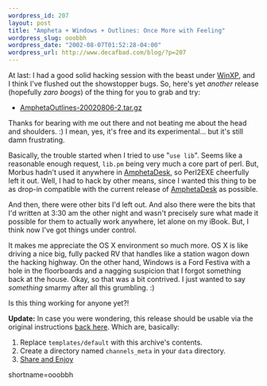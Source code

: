 ```yaml
--- 
wordpress_id: 207
layout: post
title: "Ampheta + Windows + Outlines: Once More with Feeling"
wordpress_slug: ooobbh
wordpress_date: "2002-08-07T01:52:28-04:00"
wordpress_url: http://www.decafbad.com/blog/?p=207
---
```

<p>At last:  I had a good solid hacking session with the beast under <a href="http://www.decafbad.com/twiki/bin/view/Main/WinXP">WinXP</a>, and I think I've flushed out the showstopper bugs.  So, here's yet <i>another</i> release (hopefully <i>zaro boogs</i>) of the thing for you to grab and try:<ul><li><a href="http://www.decafbad.com/gems/AmphetaOutlines-20020806-2.tar.gz">AmphetaOutlines-20020806-2.tar.gz</a></li></ul>Thanks for bearing with me out there and not beating me about the head and shoulders.  :)  I mean, yes, it's free and its experimental...  but it's still damn frustrating.</p>
<p>Basically, the trouble started when I tried to use "<code>use lib</code>".  Seems like a reasonable enough request, <code>lib.pm</code> being very much a core part of perl.  But, Morbus hadn't used it anywhere in <a href="http://www.decafbad.com/twiki/bin/view/Main/AmphetaDesk">AmphetaDesk</a>, so Perl2EXE cheerfully left it out.  Well, I had to hack by other means, since I wanted this thing to be as drop-in compatible with the current release of <a href="http://www.decafbad.com/twiki/bin/view/Main/AmphetaDesk">AmphetaDesk</a> as possible.</p>
<p>And then, there were other bits I'd left out.  And also there were the bits that I'd written at 3:30 am the other night and wasn't precisely sure what made it possible for them to actually work anywhere, let alone on my iBook.  But, I think now I've got things under control.</p>
<p>It makes me appreciate the OS X environment so much more.  OS X is like driving a nice big, fully packed RV that handles like a station wagon down the hacking highway.  On the other hand, Windows is a Ford Festiva with a hole in the floorboards and a nagging suspicion that I forgot something back at the house.  Okay, so that was a bit contrived.  I just wanted to say <i>something</i> smarmy after all this grumbling.  :)</p>
<p>Is this thing working for anyone yet?! </p>
<p><b>Update:</b> In case you were wondering, this release should be usable via the original instructions <a href="http://www.decafbad.com/news_archives/000226.phtml">back here</a>.  Which are, basically:<ol><li>Replace <code>templates/default</code> with this archive's contents.</li><li>Create a directory named <code>channels_meta</code> in your <code>data</code> directory.</li><li><a href="http://www.decafbad.com/twiki/bin/view/Main/ShareAndEnjoy">Share and Enjoy</a></li></ol></p>
<!--more-->
shortname=ooobbh
